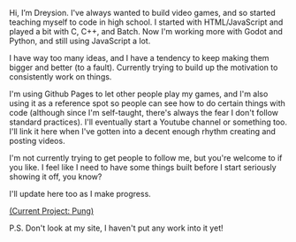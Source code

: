 Hi, I’m Dreysion. I've always wanted to build video games, and so started teaching myself to code in high school. I started with HTML/JavaScript and played a bit with C, C++, and Batch. Now I'm working more with Godot and Python, and still using JavaScript a lot.

I have way too many ideas, and I have a tendency to keep making them bigger and better (to a fault). Currently trying to build up the motivation to consistently work on things. 

I'm using Github Pages to let other people play my games, and I'm also using it as a reference spot so people can see how to do certain things with code (although since I'm self-taught, there's always the fear I don't follow standard practices). I'll eventually start a Youtube channel or something too. I'll link it here when I've gotten into a decent enough rhythm creating and posting videos.

I'm not currently trying to get people to follow me, but you're welcome to if you like. I feel like I need to have some things built before I start seriously showing it off, you know?

I'll update here too as I make progress.

[(Current Project: Pung)](https://dreysiongames.com/Inits/Pung.html)

P.S. Don't look at my site, I haven't put any work into it yet!
